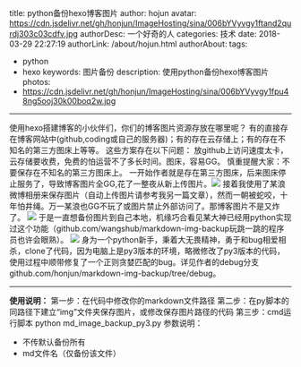 title: python备份hexo博客图片
author: hojun
avatar: https://cdn.jsdelivr.net/gh/honjun/ImageHosting/sina/006bYVyvgy1ftand2qurdj303c03cdfv.jpg
authorDesc: 一个好奇的人
categories: 技术
date: 2018-03-29 22:27:19
authorLink: /about/hojun.html
authorAbout:
tags:
 - python
 - hexo
keywords: 图片备份
description: 使用python备份hexo博客图片
photos:
 - https://cdn.jsdelivr.net/gh/honjun/ImageHosting/sina/006bYVyvgy1fpu48ng5ooj30k00boq2w.jpg
---
使用hexo搭建博客的小伙伴们，你们的博客图片资源存放在哪里呢？
有的直接存在博客网站中(github,coding或自己的服务器)；有的存在云存储上；有的存在不知名的第三方图床上等等。
这些方案存在以下问题：
放github上访问速度太卡，云存储要收费，免费的怕运营不了多长时间。图床，容易GG。
慎重提醒大家：不要保存在不知名的第三方图床上。
一开始作者就是存在第三方图床，后来图床停止服务了，导致博客图片全GG,花了一整夜从新上传图片。![](https://cdn.jsdelivr.net/gh/honjun/ImageHosting/sina/006bYVyvgy1fpu48sazmdj30de08xglo.jpg)
接着我使用了某浪微博相册来保存图片（自动上传图片请参考我另一篇文章），然而一朝被蛇咬，十年怕井绳。万一某浪也GG不玩了或图片禁止外部访问了。那博客图片不是又炸了。
![](https://cdn.jsdelivr.net/gh/honjun/ImageHosting/sina/006bYVyvgy1fpu48xd72tj307s07paa2.jpg)
于是一直想备份图片到自己本地，机缘巧合看见某大神已经用python实现过这个功能（github.com/wangshub/markdown-img-backup玩跳一跳的程序员也许会眼熟）。
![](https://cdn.jsdelivr.net/gh/honjun/ImageHosting/sina/006bYVyvgy1fpu48ng5ooj30k00boq2w.jpg)
身为一个python新手，秉着大无畏精神，勇于和bug相爱相杀，clone了代码，因为电脑上是py3版本的环境，略微修改了py3版本的代码，使用过程中顺带修复了一个正则贪婪匹配的bug。详见作者的debug分支github.com/honjun/markdown-img-backup/tree/debug。

----------

**使用说明：**
第一步：在代码中修改你的markdown文件路径
第二步：在py脚本的同路径下建立“img”文件夹保存图片，或修改保存图片路径的代码
第三步：cmd运行脚本 python md_image_backup_py3.py 
参数说明：

 - 不传默认备份所有
 - md文件名（仅备份该文件）

